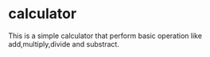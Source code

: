 # calculator
This is a simple calculator that perform basic operation like add,multiply,divide and substract.
